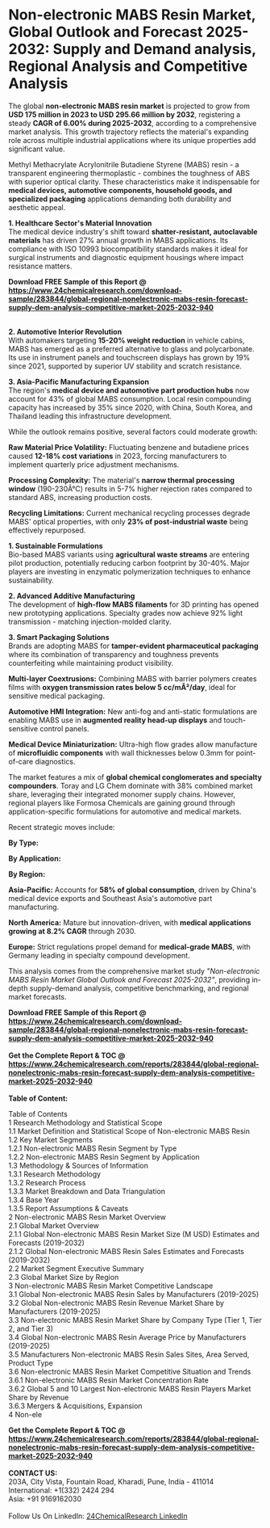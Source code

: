 <h1>Non-electronic MABS Resin Market, Global Outlook and Forecast 2025-2032: Supply and Demand analysis, Regional Analysis and Competitive Analysis</h1><p>The global <strong>non-electronic MABS resin market</strong> is projected to grow from <strong>USD 175 million in 2023 to USD 295.66 million by 2032</strong>, registering a steady <strong>CAGR of 6.00% during 2025-2032</strong>, according to a comprehensive market analysis. This growth trajectory reflects the material's expanding role across multiple industrial applications where its unique properties add significant value.</p><p>Methyl Methacrylate Acrylonitrile Butadiene Styrene (MABS) resin - a transparent engineering thermoplastic - combines the toughness of ABS with superior optical clarity. These characteristics make it indispensable for <strong>medical devices, automotive components, household goods, and specialized packaging</strong> applications demanding both durability and aesthetic appeal.</p><p><strong>1. Healthcare Sector's Material Innovation</strong><br>
The medical device industry's shift toward <strong>shatter-resistant, autoclavable materials</strong> has driven 27% annual growth in MABS applications. Its compliance with ISO 10993 biocompatibility standards makes it ideal for surgical instruments and diagnostic equipment housings where impact resistance matters.</p><div><b>Download FREE Sample of this Report @ 
            <a href="https://www.24chemicalresearch.com/download-sample/283844/global-regional-nonelectronic-mabs-resin-forecast-supply-dem-analysis-competitive-market-2025-2032-940">
            https://www.24chemicalresearch.com/download-sample/283844/global-regional-nonelectronic-mabs-resin-forecast-supply-dem-analysis-competitive-market-2025-2032-940</a></b></div><br><p><strong>2. Automotive Interior Revolution</strong><br>
With automakers targeting <strong>15-20% weight reduction</strong> in vehicle cabins, MABS has emerged as a preferred alternative to glass and polycarbonate. Its use in instrument panels and touchscreen displays has grown by 19% since 2021, supported by superior UV stability and scratch resistance.</p><p><strong>3. Asia-Pacific Manufacturing Expansion</strong><br>
The region's <strong>medical device and automotive part production hubs</strong> now account for 43% of global MABS consumption. Local resin compounding capacity has increased by 35% since 2020, with China, South Korea, and Thailand leading this infrastructure development.</p><p>While the outlook remains positive, several factors could moderate growth:</p><p><strong>Raw Material Price Volatility:</strong> Fluctuating benzene and butadiene prices caused <strong>12-18% cost variations</strong> in 2023, forcing manufacturers to implement quarterly price adjustment mechanisms.</p><p><strong>Processing Complexity:</strong> The material's <strong>narrow thermal processing window</strong> (190-230Â°C) results in 5-7% higher rejection rates compared to standard ABS, increasing production costs.</p><p><strong>Recycling Limitations:</strong> Current mechanical recycling processes degrade MABS' optical properties, with only <strong>23% of post-industrial waste</strong> being effectively repurposed.</p><p><strong>1. Sustainable Formulations</strong><br>
Bio-based MABS variants using <strong>agricultural waste streams</strong> are entering pilot production, potentially reducing carbon footprint by 30-40%. Major players are investing in enzymatic polymerization techniques to enhance sustainability.</p><p><strong>2. Advanced Additive Manufacturing</strong><br>
The development of <strong>high-flow MABS filaments</strong> for 3D printing has opened new prototyping applications. Specialty grades now achieve 92% light transmission - matching injection-molded clarity.</p><p><strong>3. Smart Packaging Solutions</strong><br>
Brands are adopting MABS for <strong>tamper-evident pharmaceutical packaging</strong> where its combination of transparency and toughness prevents counterfeiting while maintaining product visibility.</p><p><strong>Multi-layer Coextrusions:</strong> Combining MABS with barrier polymers creates films with <strong>oxygen transmission rates below 5 cc/mÂ²/day</strong>, ideal for sensitive medical packaging.</p><p><strong>Automotive HMI Integration:</strong> New anti-fog and anti-static formulations are enabling MABS use in <strong>augmented reality head-up displays</strong> and touch-sensitive control panels.</p><p><strong>Medical Device Miniaturization:</strong> Ultra-high flow grades allow manufacture of <strong>microfluidic components</strong> with wall thicknesses below 0.3mm for point-of-care diagnostics.</p><p>The market features a mix of <strong>global chemical conglomerates and specialty compounders</strong>. Toray and LG Chem dominate with 38% combined market share, leveraging their integrated monomer supply chains. However, regional players like Formosa Chemicals are gaining ground through application-specific formulations for automotive and medical markets.</p><p>Recent strategic moves include:</p><p><strong>By Type:</strong></p><p><strong>By Application:</strong></p><p><strong>By Region:</strong></p><p><strong>Asia-Pacific:</strong> Accounts for <strong>58% of global consumption</strong>, driven by China's medical device exports and Southeast Asia's automotive part manufacturing.</p><p><strong>North America:</strong> Mature but innovation-driven, with <strong>medical applications growing at 8.2% CAGR</strong> through 2030.</p><p><strong>Europe:</strong> Strict regulations propel demand for <strong>medical-grade MABS</strong>, with Germany leading in specialty compound development.</p><p>This analysis comes from the comprehensive market study <em>"Non-electronic MABS Resin Market Global Outlook and Forecast 2025-2032"</em>, providing in-depth supply-demand analysis, competitive benchmarking, and regional market forecasts.</p><div><b>Download FREE Sample of this Report @ 
            <a href="https://www.24chemicalresearch.com/download-sample/283844/global-regional-nonelectronic-mabs-resin-forecast-supply-dem-analysis-competitive-market-2025-2032-940">
            https://www.24chemicalresearch.com/download-sample/283844/global-regional-nonelectronic-mabs-resin-forecast-supply-dem-analysis-competitive-market-2025-2032-940</a></b></div><br><div><b>Get the Complete Report & TOC @ 
            <a href="https://www.24chemicalresearch.com/reports/283844/global-regional-nonelectronic-mabs-resin-forecast-supply-dem-analysis-competitive-market-2025-2032-940">
            https://www.24chemicalresearch.com/reports/283844/global-regional-nonelectronic-mabs-resin-forecast-supply-dem-analysis-competitive-market-2025-2032-940</a></b></div><br>
            <b>Table of Content:</b><p>Table of Contents<br />
1 Research Methodology and Statistical Scope<br />
1.1 Market Definition and Statistical Scope of Non-electronic MABS Resin<br />
1.2 Key Market Segments<br />
1.2.1 Non-electronic MABS Resin Segment by Type<br />
1.2.2 Non-electronic MABS Resin Segment by Application<br />
1.3 Methodology & Sources of Information<br />
1.3.1 Research Methodology<br />
1.3.2 Research Process<br />
1.3.3 Market Breakdown and Data Triangulation<br />
1.3.4 Base Year<br />
1.3.5 Report Assumptions & Caveats<br />
2 Non-electronic MABS Resin Market Overview<br />
2.1 Global Market Overview<br />
2.1.1 Global Non-electronic MABS Resin Market Size (M USD) Estimates and Forecasts (2019-2032)<br />
2.1.2 Global Non-electronic MABS Resin Sales Estimates and Forecasts (2019-2032)<br />
2.2 Market Segment Executive Summary<br />
2.3 Global Market Size by Region<br />
3 Non-electronic MABS Resin Market Competitive Landscape<br />
3.1 Global Non-electronic MABS Resin Sales by Manufacturers (2019-2025)<br />
3.2 Global Non-electronic MABS Resin Revenue Market Share by Manufacturers (2019-2025)<br />
3.3 Non-electronic MABS Resin Market Share by Company Type (Tier 1, Tier 2, and Tier 3)<br />
3.4 Global Non-electronic MABS Resin Average Price by Manufacturers (2019-2025)<br />
3.5 Manufacturers Non-electronic MABS Resin Sales Sites, Area Served, Product Type<br />
3.6 Non-electronic MABS Resin Market Competitive Situation and Trends<br />
3.6.1 Non-electronic MABS Resin Market Concentration Rate<br />
3.6.2 Global 5 and 10 Largest Non-electronic MABS Resin Players Market Share by Revenue<br />
3.6.3 Mergers & Acquisitions, Expansion<br />
4 Non-ele</p><div><b>Get the Complete Report & TOC @ 
            <a href="https://www.24chemicalresearch.com/reports/283844/global-regional-nonelectronic-mabs-resin-forecast-supply-dem-analysis-competitive-market-2025-2032-940">
            https://www.24chemicalresearch.com/reports/283844/global-regional-nonelectronic-mabs-resin-forecast-supply-dem-analysis-competitive-market-2025-2032-940</a></b></div><br><b>CONTACT US:</b><br>
            203A, City Vista, Fountain Road, Kharadi, Pune, India - 411014<br>
            International: +1(332) 2424 294<br>
            Asia: +91 9169162030 <br><br>
            Follow Us On LinkedIn: <a href="https://www.linkedin.com/company/24chemicalresearch/">24ChemicalResearch LinkedIn</a>